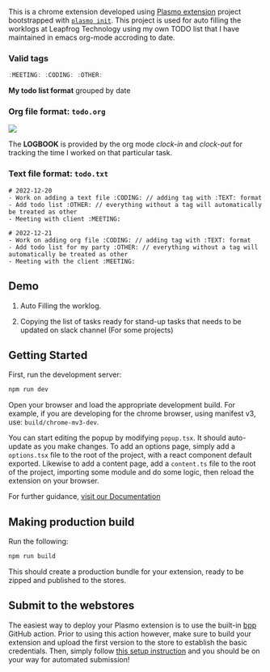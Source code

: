 This is a chrome extension developed using [Plasmo extension](https://docs.plasmo.com/) project bootstrapped with [`plasmo init`](https://www.npmjs.com/package/plasmo).
This project is used for auto filling the worklogs at Leapfrog Technology using my own TODO list that I have maintained in emacs org-mode accroding to date.

### Valid tags

```javascript
:MEETING: :CODING: :OTHER:
```

**My todo list format** grouped by date

### Org file format: `todo.org`

<a href="https://i.imgur.com/jtqoVTn.png">
<img src="https://i.imgur.com/jtqoVTn.png" />
</a>

The **LOGBOOK** is provided by the org mode _clock-in_ and _clock-out_ for tracking the time I worked on that particular task.

### Text file format: `todo.txt`

```text
# 2022-12-20
- Work on adding a text file :CODING: // adding tag with :TEXT: format
- Add todo list :OTHER: // everything without a tag will automatically be treated as other
- Meeting with client :MEETING:

# 2022-12-21
- Work on adding org file :CODING: // adding tag with :TEXT: format
- Add todo list for my party :OTHER: // everything without a tag will automatically be treated as other
- Meeting with the client :MEETING:
```

## Demo

1. Auto Filling the worklog.

2. Copying the list of tasks ready for stand-up tasks that needs to be updated on slack channel (For some projects)

## Getting Started

First, run the development server:

```bash
npm run dev
```

Open your browser and load the appropriate development build. For example, if you are developing for the chrome browser, using manifest v3, use: `build/chrome-mv3-dev`.

You can start editing the popup by modifying `popup.tsx`. It should auto-update as you make changes. To add an options page, simply add a `options.tsx` file to the root of the project, with a react component default exported. Likewise to add a content page, add a `content.ts` file to the root of the project, importing some module and do some logic, then reload the extension on your browser.

For further guidance, [visit our Documentation](https://docs.plasmo.com/)

## Making production build

Run the following:

```bash
npm run build
```

This should create a production bundle for your extension, ready to be zipped and published to the stores.

## Submit to the webstores

The easiest way to deploy your Plasmo extension is to use the built-in [bpp](https://bpp.browser.market) GitHub action. Prior to using this action however, make sure to build your extension and upload the first version to the store to establish the basic credentials. Then, simply follow [this setup instruction](https://docs.plasmo.com/workflows/submit) and you should be on your way for automated submission!
